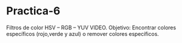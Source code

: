 # Practica-6

Filtros de color HSV – RGB – YUV VIDEO.
Objetivo: Encontrar colores específicos (rojo,verde y azul) o remover colores específicos.
